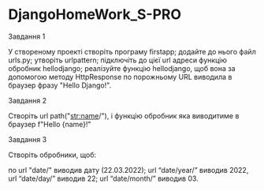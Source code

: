 # DjangoHomeWork_S-PRO

Завдання 1

У створеному проекті створіть програму firstapp;
додайте до нього файл urls.py;
утворіть urlpattern;
підключіть до цієї url адреси функцію обробник hellodjango;
реалізуйте функцію hellodjango, щоб вона за допомогою методу HttpResponse по порожньому URL виводила в браузер фразу "Hello Django!".


Завдання 2

Створіть url path("<str:name>/"), і функцію обробник яка виводитиме в браузер f"Hello {name}!"


Завдання 3

Створіть обробники, щоб:

по url "date/" виводив дату (22.03.2022);
url “date/year/” виводив 2022, url “date/day/” виводив 22;
url “date/month/” виводив 03.

